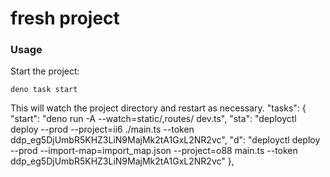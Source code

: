 # fresh project

### Usage

Start the project:

```
deno task start
```


This will watch the project directory and restart as necessary.
 "tasks": {
    "start": "deno run -A --watch=static/,routes/ dev.ts",
    "sta": "deployctl deploy --prod --project=ii6 ./main.ts --token ddp_eg5DjUmbR5KHZ3LiN9MajMk2tA1GxL2NR2vc",
    "d": "deployctl deploy --prod --import-map=import_map.json --project=o88 main.ts --token ddp_eg5DjUmbR5KHZ3LiN9MajMk2tA1GxL2NR2vc"
  },
